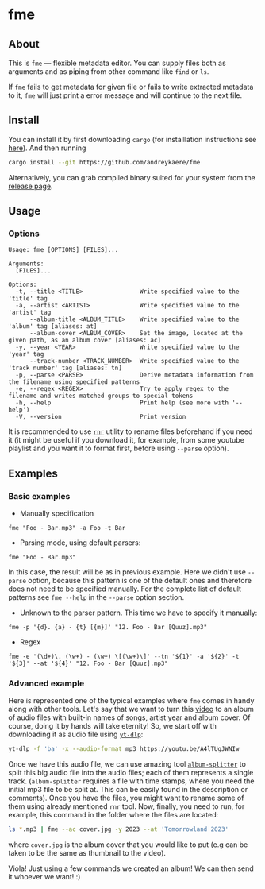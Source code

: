 # fme

## About
This is `fme` — flexible metadata editor. You can supply files both as
arguments and as piping from other command like `find` or `ls`. 

If `fme` fails to get metadata for given file or fails to write extracted
metadata to it, `fme` will just print a error message and will continue to the
next file.

## Install

You can install it by first downloading `cargo` (for installlation
instructions see [here](https://github.com/rust-lang/cargo)). And then
running 
```sh
cargo install --git https://github.com/andreykaere/fme
```

<!-- Using `cargo` you can install it with command -->
<!-- ```sh -->
<!-- cargo install fme -->
<!-- ``` -->
<!-- For cargo installation instructions, see [here](https://github.com/rust-lang/cargo). -->

Alternatively, you can grab compiled binary suited for your system from the
[release page](https://github.com/andreykaere/fme/releases).


## Usage

### Options

```
Usage: fme [OPTIONS] [FILES]...

Arguments:
  [FILES]...

Options:
  -t, --title <TITLE>                Write specified value to the 'title' tag
  -a, --artist <ARTIST>              Write specified value to the 'artist' tag
      --album-title <ALBUM_TITLE>    Write specified value to the 'album' tag [aliases: at]
      --album-cover <ALBUM_COVER>    Set the image, located at the given path, as an album cover [aliases: ac]
  -y, --year <YEAR>                  Write specified value to the 'year' tag
      --track-number <TRACK_NUMBER>  Write specified value to the 'track number' tag [aliases: tn]
  -p, --parse <PARSE>                Derive metadata information from the filename using specified patterns
  -e, --regex <REGEX>                Try to apply regex to the filename and writes matched groups to special tokens
  -h, --help                         Print help (see more with '--help')
  -V, --version                      Print version
```

It is recommended to use [`rnr`](https://github.com/ismaelgv/rnr) utility to
rename files beforehand if you need it (it might be useful if you download it,
for example, from some youtube playlist and you want it to format first,
before using `--parse` option).


## Examples

### Basic examples

- Manually specification
```
fme "Foo - Bar.mp3" -a Foo -t Bar
```

- Parsing mode, using default parsers:
```
fme "Foo - Bar.mp3"
```
In this case, the result will be as in previous example. Here we didn't use
`--parse` option, because this pattern is one of the default ones and
therefore does not need to be specified manually. For the complete list of
default patterns see `fme --help` in the `--parse` option section.

- Unknown to the parser pattern. This time we have to specify it manually:
```
fme -p '{d}. {a} - {t} [{m}]' "12. Foo - Bar [Quuz].mp3"
```

- Regex
```
fme -e '(\d+)\. (\w+) - (\w+) \[(\w+)\]' --tn '${1}' -a '${2}' -t '${3}' --at '${4}' "12. Foo - Bar [Quuz].mp3"
```


### Advanced example

Here is represented one of the typical examples where `fme` comes in handy
along with other tools. Let's say that we want to turn this
[video](https://youtu.be/A4lTUgJWNIw) to an album of audio files with built-in
names of songs, artist year and album cover. Of course, doing it by hands
will take eternity! So, we start off with downloading it as audio file using
[`yt-dlp`](https://github.com/yt-dlp/yt-dlp):
```bash 
yt-dlp -f 'ba' -x --audio-format mp3 https://youtu.be/A4lTUgJWNIw
```
Once we have this audio file, we can use amazing tool
[`album-splitter`](https://github.com/crisbal/album-splitter) to split this
big audio file into the audio files; each of them represents a single track.
(`album-splitter` requires a file with time stamps, where you need the initial
mp3 file to be split at. This can be easily found in the description or
comments). Once you have the files, you might want to rename some of them
using already mentioned `rnr` tool. Now, finally, you need to run, for
example, this command in the folder where the files are located:
```bash
ls *.mp3 | fme --ac cover.jpg -y 2023 --at 'Tomorrowland 2023'
```
where `cover.jpg` is the album cover that you would like to put (e.g can be
taken to be the same as thumbnail to the video). 

Viola! Just using a few commands we created an album! We can then send it
whoever we want! :)
